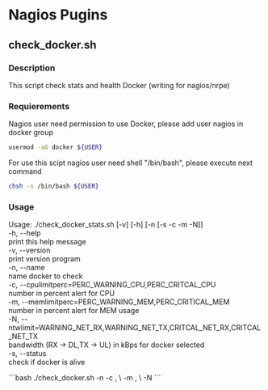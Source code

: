 # Nagios Pugins 
## check_docker.sh
### Description
This script check stats and health Docker (writing for nagios/nrpe)

### Requierements
Nagios user need permission to use Docker, please add user nagios in docker group
```bash
usermod -aG docker ${USER}
```
For use this scipt nagios user need shell "/bin/bash", please execute next command
```bash
chsh -s /bin/bash ${USER}
```

### Usage
<p>Usage: ./check_docker_stats.sh [-v] [-h] [-n [-s -c -m -N]]<br/>
 -h, --help<br/>
 print this help message<br/>
 -v, --version<br/>
 print version program<br/>
 -n, --name<br/>
 name docker to check<br/>
 -c, --cpulimitperc=PERC_WARNING_CPU,PERC_CRITCAL_CPU<br/>
 number in percent alert for CPU<br/>
 -m, --memlimitperc=PERC_WARNING_MEM,PERC_CRITICAL_MEM<br/>
 number in percent alert for MEM usage<br/>
 -N, --ntwlimit=WARNING_NET_RX,WARNING_NET_TX,CRITCAL_NET_RX,CRITCAL_NET_TX<br/>
 bandwidth (RX -> DL,TX -> UL) in kBps for docker selected<br/>
 -s, --status<br/>
 check if docker is alive</p>
```bash
./check_docker.sh -n <container name> -c <PERC_WARNING_CPU>,<PERC_CRITCAL_CPU> \
 -m <PERC_WARNING_MEM>,<PERC_CRITICAL_MEM> \
 -N <WARNING_NET_RX,WARNING_NET_TX,CRITCAL_NET_RX,CRITCAL_NET_TX>
```

